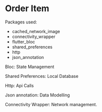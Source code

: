 # Order Item

Packages used:
- cached_network_image
- connectivity_wrapper
- flutter_bloc
- shared_preferences
- http
- json_annotation



Bloc: State Management

Shared Preferences: Local Database

Http: Api Calls

Json annotation: Data Modelling

Connectivity Wrapper: Network management.
